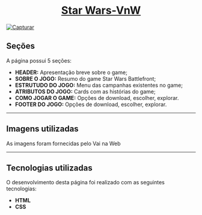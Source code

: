 <h1 align="center"><a href="https://joao-marcelo-melo.github.io/StarWars-VnW/">Star Wars-VnW</a></h1>

<a href="https://joao-marcelo-melo.github.io/StarWars-VnW/">![Capturar](https://user-images.githubusercontent.com/102369935/212066202-39b9c2e2-2390-4d0d-8bb2-8c90a55161e9.PNG)</a>

<h2>Seções</h2>

A página possui 5 seções:

- **HEADER:** Apresentação breve sobre o game;
- **SOBRE O JOGO:** Resumo do game Star Wars Battlefront;
- **ESTRUTUDO DO JOGO:** Menu das campanhas existentes no game;
- **ATRIBUTOS DO JOGO:** Cards com as histórias do game;
- **COMO JOGAR O GAME:** Opções de download, escolher, explorar.
- **FOOTER DO JOGO:** Opções de download, escolher, explorar.
---
<h2>Imagens utilizadas</h2>

As imagens foram fornecidas pelo Vai na Web

---
<h2>Tecnologias utilizadas</h2>

O desenvolvimento desta página foi realizado com as seguintes tecnologias:

- **HTML**
- **CSS**

